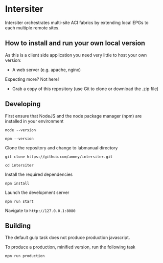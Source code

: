 # Intersiter

Intersiter orchestrates multi-site ACI fabrics by extending local EPGs to each multiple remote sites.

## How to install and run your own local version

As this is a client side application you need very little to host your own version:

- A web server (e.g. apache, nginx)

Expecting more? Not here! 

- Grab a copy of this repository (use Git to clone or download the .zip file) 

## Developing

First ensure that NodeJS and the node package manager (npm) are installed in your environment

`node --version`


`npm --version`

Clone the repository and change to labmanual directory

`git clone https://github.com/amney/intersiter.git`

`cd intersiter`

Install the required dependencies

`npm install`

Launch the development server

`npm run start`

Navigate to `http://127.0.0.1:8080`

## Building

The default gulp task does not produce production javascript.

To produce a production, minified version, run the following task

`npm run production`
